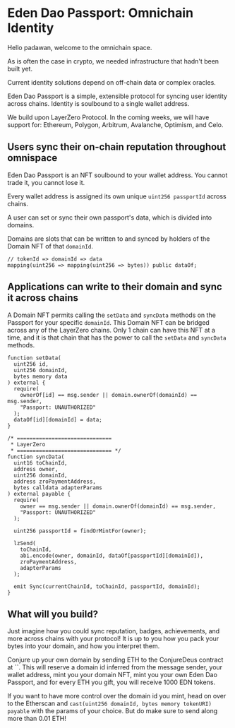 # Eden Dao Passport: Omnichain Identity

Hello padawan, welcome to the omnichain space.

As is often the case in crypto, we needed infrastructure that hadn't been built yet.

Current identity solutions depend on off-chain data or complex oracles.

Eden Dao Passport is a simple, extensible protocol for syncing user identity across chains. Identity is soulbound to a single wallet address.

We build upon LayerZero Protocol. In the coming weeks, we will have support for: Ethereum, Polygon, Arbitrum, Avalanche, Optimism, and Celo.

## Users sync their on-chain reputation throughout omnispace

Eden Dao Passport is an NFT soulbound to your wallet address. You cannot trade it, you cannot lose it.

Every wallet address is assigned its own unique `uint256 passportId` across chains.

A user can set or sync their own passport's data, which is divided into domains.

Domains are slots that can be written to and synced by holders of the Domain NFT of that `domainId`.

```solidity
// tokenId => domainId => data
mapping(uint256 => mapping(uint256 => bytes)) public dataOf;
```

## Applications can write to their domain and sync it across chains

A Domain NFT permits calling the `setData` and `syncData` methods on the Passport for your specific `domainId`. This Domain NFT can be bridged across any of the LayerZero chains. Only 1 chain can have this NFT at a time, and it is that chain that has the power to call the `setData` and `syncData` methods.

```solidity
function setData(
  uint256 id,
  uint256 domainId,
  bytes memory data
) external {
  require(
    ownerOf[id] == msg.sender || domain.ownerOf(domainId) == msg.sender,
    "Passport: UNAUTHORIZED"
  );
  dataOf[id][domainId] = data;
}

/* ==============================
 * LayerZero
 * ============================== */
function syncData(
  uint16 toChainId,
  address owner,
  uint256 domainId,
  address zroPaymentAddress,
  bytes calldata adapterParams
) external payable {
  require(
    owner == msg.sender || domain.ownerOf(domainId) == msg.sender,
    "Passport: UNAUTHORIZED"
  );

  uint256 passportId = findOrMintFor(owner);

  lzSend(
    toChainId,
    abi.encode(owner, domainId, dataOf[passportId][domainId]),
    zroPaymentAddress,
    adapterParams
  );

  emit Sync(currentChainId, toChainId, passportId, domainId);
}

```

## What will you build?

Just imagine how you could sync reputation, badges, achievements, and more across chains with your protocol! It is up to you how you pack your bytes into your domain, and how you interpret them.

Conjure up your own domain by sending ETH to the ConjureDeus contract at ``. This will reserve a domain id inferred from the message sender, your wallet address, mint you your domain NFT, mint you your own Eden Dao Passport, and for every ETH you gift, you will receive 1000 EDN tokens.

If you want to have more control over the domain id you mint, head on over to the Etherscan and `cast(uint256 domainId, bytes memory tokenURI) payable` with the params of your choice. But do make sure to send along more than 0.01 ETH!

